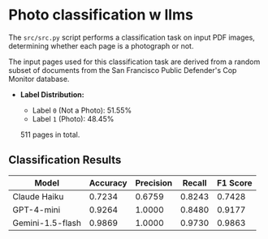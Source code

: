 # Photo classification w llms

The `src/src.py` script performs a classification task on input PDF images, determining whether each page is a photograph or not. 

The input pages used for this classification task are derived from a random subset of documents from the San Francisco Public Defender's Cop Monitor database. 

- **Label Distribution:**
  - Label `0` (Not a Photo): 51.55%
  - Label `1` (Photo): 48.45%

  511 pages in total. 

## Classification Results

| Model           | Accuracy | Precision | Recall | F1 Score |
|-----------------|----------|-----------|--------|----------|
| Claude Haiku    | 0.7234   | 0.6759    | 0.8243 | 0.7428   |
| GPT-4-mini      | 0.9264   | 1.0000    | 0.8480 | 0.9177   |
| Gemini-1.5-flash| 0.9869   | 1.0000    | 0.9730 | 0.9863   |
